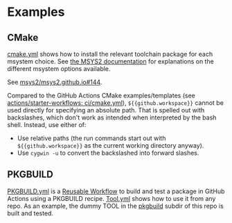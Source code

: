 # Examples

## CMake

[cmake.yml](cmake.yml) shows how to install the relevant toolchain package for each msystem choice.
See [the MSYS2 documentation](https://www.msys2.org/docs/environments/) for explanations on the different msystem
options available.

See [msys2/msys2.github.io#144](https://github.com/msys2/msys2.github.io/issues/144).

Compared to the GitHub Actions CMake examples/templates
(see [actions/starter-workflows: ci/cmake.yml](https://github.com/actions/starter-workflows/blob/main/ci/cmake.yml)),
`${{github.workspace}}` cannot be used directly for specifying an absolute path.
That is spelled out with backslashes, which don't work as intended when interpreted by the bash shell.
Instead, use either of:

- Use relative paths (the run commands start out with `${{github.workspace}}` as the current working directory anyway).
- Use `cygwin -u` to convert the backslashed into forward slashes.

## PKGBUILD

[PKGBUILD.yml](../.github/workflows/PKGBUILD.yml) is a [Reusable Workflow](https://docs.github.com/en/actions/learn-github-actions/reusing-workflows) to build and test a package in GitHub Actions using a PKGBUILD recipe.
[Tool.yml](../.github/workflows/Tool.yml) shows how to use it from any repo.
As an example, the dummy TOOL in the [pkgbuild](pkgbuild) subdir of this repo is built and tested.
